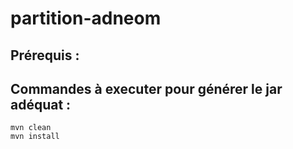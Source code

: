 # partition-adneom
## Prérequis :
## Commandes à executer pour générer le jar adéquat :
```
mvn clean
mvn install
```
